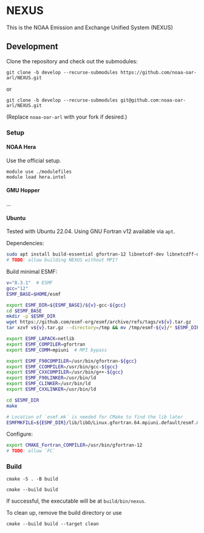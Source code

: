 # NEXUS

This is the NOAA Emission and Exchange Unified System (NEXUS)

## Development

Clone the repository and check out the submodules:
```
git clone -b develop --recurse-submodules https://github.com/noaa-oar-arl/NEXUS.git
```
or
```
git clone -b develop --recurse-submodules git@github.com:noaa-oar-arl/NEXUS.git
```
(Replace `noaa-oar-arl` with your fork if desired.)


### Setup

#### NOAA Hera

Use the official setup.
```
module use ./modulefiles
module load hera.intel
```

#### GMU Hopper

...

#### Ubuntu

Tested with Ubuntu 22.04.
Using GNU Fortran v12 available via `apt`.

Dependencies:
```bash
sudo apt install build-essential gfortran-12 libnetcdf-dev libnetcdff-dev liblapack-dev libopenblas-dev mpi-default-dev mpi-default-bin
# TODO: allow building NEXUS without MPI?
```

Build minimal ESMF:
```bash
v="8.3.1"  # ESMF
gcc="12"
ESMF_BASE=$HOME/esmf

export ESMF_DIR=${ESMF_BASE}/${v}-gcc-${gcc}
cd $ESMF_BASE
mkdir -p $ESMF_DIR
wget https://github.com/esmf-org/esmf/archive/refs/tags/v${v}.tar.gz
tar xzvf v${v}.tar.gz --directory=/tmp && mv /tmp/esmf-${v}/* $ESMF_DIR

export ESMF_LAPACK=netlib
export ESMF_COMPILER=gfortran
export ESMF_COMM=mpiuni  # MPI bypass

export ESMF_F90COMPILER=/usr/bin/gfortran-${gcc}
export ESMF_CCOMPILER=/usr/bin/gcc-${gcc}
export ESMF_CXXCOMPILER=/usr/bin/g++-${gcc}
export ESMF_F90LINKER=/usr/bin/ld
export ESMF_CLINKER=/usr/bin/ld
export ESMF_CXXLINKER=/usr/bin/ld

cd $ESMF_DIR
make

# Location of `esmf.mk` is needed for CMake to find the lib later
ESMFMKFILE=${ESMF_DIR}/lib/libO/Linux.gfortran.64.mpiuni.default/esmf.mk
```

Configure:
```bash
export CMAKE_Fortran_COMPILER=/usr/bin/gfortran-12
# TODO: allow `FC`
```

### Build

```
cmake -S . -B build
```
```
cmake --build build
```
If successful, the executable will be at `build/bin/nexus`.

To clean up, remove the build directory or use
```
cmake --build build --target clean
```
